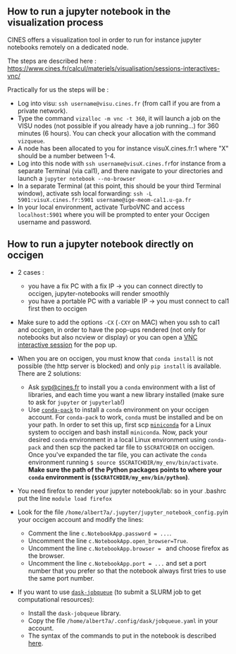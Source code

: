 ## How to run a jupyter notebook in the visualization process

CINES offers a visualization tool in order to run for instance jupyter notebooks remotely on a dedicated node.

The steps are described here : https://www.cines.fr/calcul/materiels/visualisation/sessions-interactives-vnc/

Practically for us the steps will be :

  - Log into visu: `ssh username@visu.cines.fr` (from cal1 if you are from a private network).
  - Type the command ```vizalloc -m vnc -t 360```, it will launch a job on the VISU nodes (not possible if you already have a job running...) for 360 minutes (6 hours). You can check your allocation with the command `vizqueue`.
  - A node has been allocated to you for instance visuX.cines.fr:1 where "X" should be a number between 1-4.
  - Log into this node with ```ssh username@visuX.cines.fr```for instance from a separate Terminal (via cal1), and there navigate to your directories and launch a ```jupyter notebook --no-browser```
  - In a separate Terminal (at this point, this should be your third Terminal window), activate ssh local forwarding: `ssh -L 5901:visuX.cines.fr:5901 username@ige-meom-cal1.u-ga.fr`
  - In your local environment, activate TurboVNC and access `localhost:5901` where you will be prompted to enter your Occigen username and password.

## How to run a jupyter notebook directly on occigen

- 2 cases :
  - you have a fix PC with a fix IP -> you can connect directly to occigen, jupyter-notebooks will render smoothly
  - you have a portable PC with a variable IP -> you must connect to cal1 first then to occigen

- Make sure to add the options `-CX` (`-CXY` on MAC) when you ssh to cal1 and occigen, in order to have the pop-ups rendered (not only for notebooks but also ncview or display) or you can open a [VNC interactive session](https://www.cines.fr/en/supercomputing-2/hardwares/vizualisation/vnc-interactive-sessions/) for the pop up.

- When you are on occigen, you must know that `conda install` is not possible (the http server is blocked) and only `pip install` is available. There are 2 solutions:
  - Ask svp@cines.fr to install you a `conda` environment with a list of libraries, and each time you want a new library installed (make sure to ask for `jupyter` or `jupyterlab`!)
  - Use [`conda-pack`](https://conda.github.io/conda-pack/) to install a `conda` environment on your occigen account. For `conda-pack` to work, `conda` must be installed and be on your path. In order to set this up, first scp [`miniconda`](https://docs.conda.io/en/latest/miniconda.html) for a Linux system to occigen and bash install `miniconda`. Now, pack your desired `conda` environment in a local Linux environment using `conda-pack` and then scp the packed tar file to `$SCRATCHDIR` on occigen. Once you've expanded the tar file, you can activate the `conda` environment running `$ source $SCRATCHDIR/my_env/bin/activate`. **Make sure the path of the Python packages points to where your `conda` environment is (`$SCRATCHDIR/my_env/bin/python`)**.

- You need firefox to render your jupyter notebook/lab: so in your .bashrc put the line `module load firefox`

- Look for the file `/home/albert7a/.jupyter/jupyter_notebook_config.py`in your occigen account and modify the lines:
  - Comment the line `c.NotebookApp.password = ...`.
  - Uncomment the line `c.NotebookApp.open_browser=True`.
  - Uncomment the line `c.NotebookApp.browser = ` and choose firefox as the browser.
  - Uncomment the line `c.NotebookApp.port = ...` and set a port number that you prefer so that the notebook always first tries to use the same port number.

- If you want to use [`dask-jobqueue`](https://jobqueue.dask.org/en/latest/) (to submit a SLURM job to get computational resources):
  - Install the `dask-jobqueue` library.
  - Copy the file `/home/albert7a/.config/dask/jobqueue.yaml` in your account.
  - The syntax of the commands to put in the notebook is described [here](https://github.com/auraoupa/Toolbox/blob/master/dask_ressources.ipynb).

